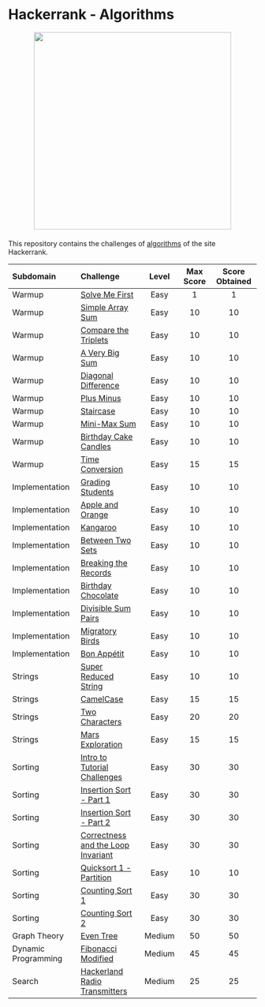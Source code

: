 # Hackerrank - Algorithms
<div style='float: center; text-align: center; margin-bottom: 20px'>
  <a href='https://www.hackerrank.com/msgrubler' target="_blank">
  <img width="400px" src="https://blog.hackerrank.com/wp-content/uploads/2017/04/logo_HRwordmark2700x670_2-1.png" />
  </a>
</div>

This repository contains the challenges of [algorithms](https://www.hackerrank.com/domains/algorithms) of the site Hackerrank.

| Subdomain     | Challenge                               | Level | Max Score | Score Obtained |
| :------------ |:--------------------------------------- |:-----:|:---------:|:--------------:|
| Warmup        | [Solve Me First](https://github.com/Murillo/Hackerrank-Algorithms/blob/master/Warmup/solve-me-first.py)                       | Easy  | 1      | 1           |
| Warmup        | [Simple Array Sum](https://github.com/Murillo/Hackerrank-Algorithms/blob/master/Warmup/simple-array-sum.py)                       | Easy  | 10      | 10           |
| Warmup        | [Compare the Triplets](https://github.com/Murillo/Hackerrank-Algorithms/blob/master/Warmup/compare-the-triplets.py)                       | Easy  | 10      | 10           |
| Warmup        | [A Very Big Sum](https://github.com/Murillo/Hackerrank-Algorithms/blob/master/Warmup/a-very-big-sum.py)                       | Easy  | 10      | 10           |
| Warmup        | [Diagonal Difference](https://github.com/Murillo/Hackerrank-Algorithms/blob/master/Warmup/diagonal-difference.py)                       | Easy  | 10      | 10           |
| Warmup        | [Plus Minus](https://github.com/Murillo/Hackerrank-Algorithms/blob/master/Warmup/plus-minus.py)                       | Easy  | 10      | 10           |
| Warmup        | [Staircase](https://github.com/Murillo/Hackerrank-Algorithms/blob/master/Warmup/staircase.py)                       | Easy  | 10      | 10           |
| Warmup        | [Mini-Max Sum](https://github.com/Murillo/Hackerrank-Algorithms/blob/master/Warmup/mini-max-sum.py)                       | Easy  | 10      | 10           |
| Warmup        | [Birthday Cake Candles](https://github.com/Murillo/Hackerrank-Algorithms/blob/master/Warmup/birthday-cake-candles.py)                       | Easy  | 10      | 10           |
| Warmup        | [Time Conversion](https://github.com/Murillo/Hackerrank-Algorithms/blob/master/Warmup/time-conversion.py)                       | Easy  | 15      | 15           |
| Implementation        | [Grading Students](https://github.com/Murillo/Hackerrank-Algorithms/blob/master/Implementation/grading.py)                       | Easy  | 10      | 10           |
| Implementation        | [Apple and Orange](https://github.com/Murillo/Hackerrank-Algorithms/blob/master/Implementation/apple-and-orange.py)                       | Easy  | 10      | 10           |
| Implementation        | [Kangaroo](https://github.com/Murillo/Hackerrank-Algorithms/blob/master/Implementation/kangaroo.py)                       | Easy  | 10      | 10           |
| Implementation        | [Between Two Sets](https://github.com/Murillo/Hackerrank-Algorithms/blob/master/Implementation/between-two-sets.py)                       | Easy  | 10      | 10           |
| Implementation        | [Breaking the Records](https://github.com/Murillo/Hackerrank-Algorithms/blob/master/Implementation/breaking-best-and-worst-records.py)                       | Easy  | 10      | 10           |
| Implementation        | [Birthday Chocolate](https://github.com/Murillo/Hackerrank-Algorithms/blob/master/Implementation/the-birthday-bar.py)                       | Easy  | 10      | 10           |
| Implementation        | [Divisible Sum Pairs](https://github.com/Murillo/Hackerrank-Algorithms/blob/master/Implementation/divisible-sum-pairs.py)                       | Easy  | 10      | 10           |
| Implementation        | [Migratory Birds](https://github.com/Murillo/Hackerrank-Algorithms/blob/master/Implementation/migratory-birds.py)                       | Easy  | 10      | 10           |
| Implementation        | [Bon Appétit](https://github.com/Murillo/Hackerrank-Algorithms/blob/master/Implementation/bon-appetit.py)                       | Easy  | 10      | 10           |
| Strings        | [Super Reduced String](https://github.com/Murillo/Hackerrank-Algorithms/blob/master/Strings/reduced-string.py)                       | Easy  | 10      | 10           |
| Strings        | [CamelCase](https://github.com/Murillo/Hackerrank-Algorithms/blob/master/Strings/camel-case.py)                       | Easy  | 15      | 15           |
| Strings        | [Two Characters](https://github.com/Murillo/Hackerrank-Algorithms/blob/master/Strings/two-characters.py)                       | Easy  | 20      | 20           |
| Strings        | [Mars Exploration](https://github.com/Murillo/Hackerrank-Algorithms/blob/master/Strings/mars-exploration.py)                       | Easy  | 15      | 15           |
| Sorting        | [Intro to Tutorial Challenges](https://github.com/Murillo/Hackerrank-Algorithms/blob/master/Sorting/tutorial-intro-hackerrank.py)                       | Easy  | 30      | 30           |
| Sorting        | [Insertion Sort - Part 1](https://github.com/Murillo/Hackerrank-Algorithms/blob/master/Sorting/insertionsort1.py)                       | Easy  | 30      | 30           |
| Sorting        | [Insertion Sort - Part 2](https://github.com/Murillo/Hackerrank-Algorithms/blob/master/Sorting/insertionsort2.py)                       | Easy  | 30      | 30           |
| Sorting        | [Correctness and the Loop Invariant](https://github.com/Murillo/Hackerrank-Algorithms/blob/master/Sorting/correctness-invariant.py)                       | Easy  | 30      | 30           |
| Sorting        | [Quicksort 1 - Partition](https://github.com/Murillo/Hackerrank-Algorithms/blob/master/Sorting/quicksort1.py)                       | Easy  |10      | 10           |
| Sorting        | [Counting Sort 1](https://github.com/Murillo/Hackerrank-Algorithms/blob/master/Sorting/countingsort1.py)                       | Easy  | 30      | 30           |
| Sorting        | [Counting Sort 2](https://github.com/Murillo/Hackerrank-Algorithms/blob/master/Sorting/countingsort2.py)                       | Easy  | 30      | 30           |  
| Graph Theory        | [Even Tree](https://github.com/Murillo/Hackerrank-Algorithms/blob/master/Graph%20Theory/even-tree.py)                       | Medium  | 50      | 50           |  
| Dynamic Programming        | [Fibonacci Modified](https://github.com/Murillo/Hackerrank-Algorithms/blob/master/Sorting/countingsort2.py)                       | Medium  | 45      | 45           |  
| Search         | [Hackerland Radio Transmitters](https://github.com/Murillo/Hackerrank-Algorithms/blob/master/Search/hackerland-radio-transmitters.py)                       | Medium  | 25      | 25           |  